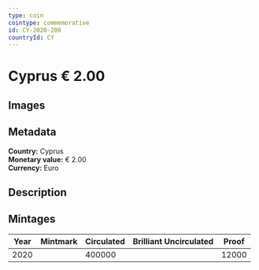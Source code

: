 ```yaml
---
type: coin
cointype: commemorative
id: CY-2020-200
countryId: CY
---
```


# Cyprus € 2.00

## Images


## Metadata

**Country:** Cyprus\
**Monetary value:** € 2.00\
**Currency:** Euro

## Description


## Mintages

| Year | Mintmark | Circulated | Brilliant Uncirculated | Proof |
| ---- | -------- | ---------- | ---------------------- | ----- |
| 2020 |  | 400000|  | 12000 |
